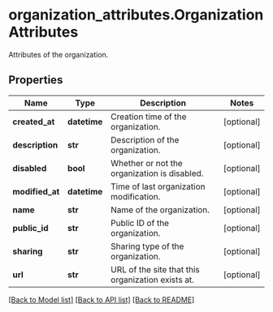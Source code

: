 # organization_attributes.OrganizationAttributes

Attributes of the organization.
## Properties
Name | Type | Description | Notes
------------ | ------------- | ------------- | -------------
**created_at** | **datetime** | Creation time of the organization. | [optional] 
**description** | **str** | Description of the organization. | [optional] 
**disabled** | **bool** | Whether or not the organization is disabled. | [optional] 
**modified_at** | **datetime** | Time of last organization modification. | [optional] 
**name** | **str** | Name of the organization. | [optional] 
**public_id** | **str** | Public ID of the organization. | [optional] 
**sharing** | **str** | Sharing type of the organization. | [optional] 
**url** | **str** | URL of the site that this organization exists at. | [optional] 

[[Back to Model list]](README.md#documentation-for-models) [[Back to API list]](README.md#documentation-for-api-endpoints) [[Back to README]](README.md)


